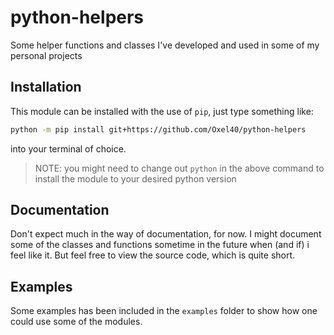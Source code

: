 # python-helpers
Some helper functions and classes I've developed and used in some of my personal projects

## Installation
This module can be installed with the use of `pip`, just type something like:
```bash
python -m pip install git+https://github.com/Oxel40/python-helpers
```
into your terminal of choice.
> NOTE: you might need to change out `python` in the above command to install the module 
> to your desired python version

## Documentation
Don't expect much in the way of documentation, for now. I might document some of the classes and functions
sometime in the future when (and if) i feel like it.
But feel free to view the source code, which is quite short. 

## Examples
Some examples has been included in the `examples` folder to show how one could use some of the modules.
